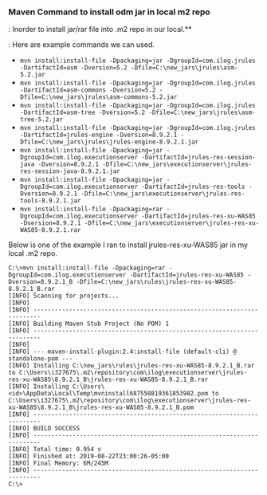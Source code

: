 ### Maven Command to install odm jar in local m2 repo

: Inorder to install jar/rar file into .m2 repo in our local.**

: Here are example commands we can used. 
- `mvn install:install-file -Dpackaging=jar -DgroupId=com.ilog.jrules -DartifactId=asm -Dversion=5.2 -Dfile=C:\new_jars\jrules\asm-5.2.jar`
- `mvn install:install-file -Dpackaging=jar -DgroupId=com.ilog.jrules -DartifactId=asm-commons -Dversion=5.2 -Dfile=C:\new_jars\jrules\asm-commons-5.2.jar`
- `mvn install:install-file -Dpackaging=jar -DgroupId=com.ilog.jrules -DartifactId=asm-tree -Dversion=5.2 -Dfile=C:\new_jars\jrules\asm-tree-5.2.jar`
- `mvn install:install-file -Dpackaging=jar -DgroupId=com.ilog.jrules -DartifactId=jrules-engine -Dversion=8.9.2.1 -Dfile=C:\new_jars\jrules\jrules-engine-8.9.2.1.jar`
- `mvn install:install-file -Dpackaging=jar -DgroupId=com.ilog.executionserver -DartifactId=jrules-res-session-java -Dversion=8.9.2.1 -Dfile=C:\new_jars\executionserver\jrules-res-session-java-8.9.2.1.jar`
- `mvn install:install-file -Dpackaging=jar -DgroupId=com.ilog.executionserver -DartifactId=jrules-res-tools -Dversion=8.9.2.1 -Dfile=C:\new_jars\executionserver\jrules-res-tools-8.9.2.1.jar`
- `mvn install:install-file -Dpackaging=rar -DgroupId=com.ilog.executionserver -DartifactId=jrules-res-xu-WAS85 -Dversion=8.9.2.1 -Dfile=C:\new_jars\executionserver\jrules-res-xu-WAS85-8.9.2.1.rar`


Below is one of the example I ran to install jrules-res-xu-WAS85 jar in my local .m2 repo.

```
C:\>mvn install:install-file -Dpackaging=rar -DgroupId=com.ilog.executionserver -DartifactId=jrules-res-xu-WAS85 -Dversion=8.9.2.1_B -Dfile=C:\new_jars\rules\jrules-res-xu-WAS85-8.9.2.1_B.rar
[INFO] Scanning for projects...
[INFO]
[INFO] ------------------------------------------------------------------------
[INFO] Building Maven Stub Project (No POM) 1
[INFO] ------------------------------------------------------------------------
[INFO]
[INFO] --- maven-install-plugin:2.4:install-file (default-cli) @ standalone-pom ---
[INFO] Installing C:\new_jars\rules\jrules-res-xu-WAS85-8.9.2.1_B.rar to C:\Users\i327675\.m2\repository\com\ilog\executionserver\jrules-res-xu-WAS85\8.9.2.1_B\jrules-res-xu-WAS85-8.9.2.1_B.rar
[INFO] Installing C:\Users\<id>\AppData\Local\Temp\mvninstall687550819361853982.pom to C:\Users\i327675\.m2\repository\com\ilog\executionserver\jrules-res-xu-WAS85\8.9.2.1_B\jrules-res-xu-WAS85-8.9.2.1_B.pom
[INFO] ------------------------------------------------------------------------
[INFO] BUILD SUCCESS
[INFO] ------------------------------------------------------------------------
[INFO] Total time: 0.954 s
[INFO] Finished at: 2019-08-22T23:00:26-05:00
[INFO] Final Memory: 6M/245M
[INFO] ------------------------------------------------------------------------
C:\>
```
